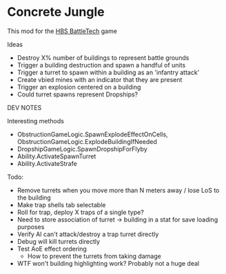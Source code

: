 # Concrete Jungle
This mod for the [HBS BattleTech](http://battletechgame.com/) game 

Ideas

* Destroy X% number of buildings to represent battle grounds
* Trigger a building destruction and spawn a handful of units
* Trigger a turret to spawn within a building as an 'infantry attack'
* Create vbied mines with an indicator that they are present
* Trigger an explosion centered on a building
* Could turret spawns represent Dropships? 

DEV NOTES

Interesting methods

* ObstructionGameLogic.SpawnExplodeEffectOnCells, ObstructionGameLogic.ExplodeBuildingIfNeeded
* DropshipGameLogic.SpawnDropshipForFlyby
* Ability.ActivateSpawnTurret
* Ability.ActivateStrafe

Todo: 

* Remove turrets when you move more than N meters away / lose LoS to the building
* Make trap shells tab selectable
* Roll for trap, deploy X traps of a single type?
* Need to store association of turret -> building in a stat for save loading purposes
* Verify AI can't attack/destroy a trap turret directly
* Debug will kill turrets directly
* Test AoE effect ordering
  * How to prevent the turrets from taking damage
* WTF won't building highlighting work? Probably not a huge deal

